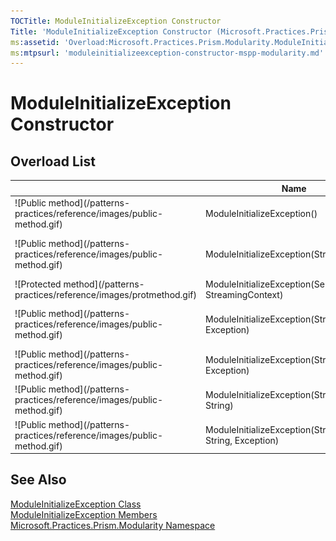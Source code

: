 ```yaml
---
TOCTitle: ModuleInitializeException Constructor
Title: 'ModuleInitializeException Constructor (Microsoft.Practices.Prism.Modularity)'
ms:assetid: 'Overload:Microsoft.Practices.Prism.Modularity.ModuleInitializeException.\#ctor'
ms:mtpsurl: 'moduleinitializeexception-constructor-mspp-modularity.md'
---
```



# ModuleInitializeException Constructor

## Overload List

<table>
<thead>
<tr class="header">
<th> </th>
<th>Name</th>
<th>Description</th>
</tr>
</thead>
<tbody>
<tr class="odd">
<td>![Public method](/patterns-practices/reference/images/public-method.gif)</td>
<td>ModuleInitializeException()</td>
<td><div class="summary">
Initializes a new instance.
</div></td>
</tr>
<tr class="even">
<td>![Public method](/patterns-practices/reference/images/public-method.gif)</td>
<td>ModuleInitializeException(String)</td>
<td><div class="summary">
Initializes a new instance of the [ModuleInitializeException](/patterns-practices/reference/moduleinitializeexception-class-mspp-modularity) class.
</div></td>
</tr>
<tr class="odd">
<td>![Protected method](/patterns-practices/reference/images/protmethod.gif)</td>
<td>ModuleInitializeException(SerializationInfo, StreamingContext)</td>
<td><div class="summary">
Initializes a new instance with serialized data.
</div></td>
</tr>
<tr class="even">
<td>![Public method](/patterns-practices/reference/images/public-method.gif)</td>
<td>ModuleInitializeException(String, Exception)</td>
<td><div class="summary">
Initializes a new instance of the [ModuleInitializeException](/patterns-practices/reference/moduleinitializeexception-class-mspp-modularity) class.
</div></td>
</tr>
<tr class="odd">
<td>![Public method](/patterns-practices/reference/images/public-method.gif)</td>
<td>ModuleInitializeException(String, String, Exception)</td>
<td><div class="summary">
Initializes the exception with a particular module, error message and inner exception that happened.
</div></td>
</tr>
<tr class="even">
<td>![Public method](/patterns-practices/reference/images/public-method.gif)</td>
<td>ModuleInitializeException(String, String, String)</td>
<td><div class="summary">
Initializes the exception with a particular module and error message.
</div></td>
</tr>
<tr class="odd">
<td>![Public method](/patterns-practices/reference/images/public-method.gif)</td>
<td>ModuleInitializeException(String, String, String, Exception)</td>
<td><div class="summary">
Initializes the exception with a particular module, error message and inner exception that happened.
</div></td>
</tr>
</tbody>
</table>

## See Also

[ModuleInitializeException Class](/patterns-practices/reference/moduleinitializeexception-class-mspp-modularity)<br/>
[ModuleInitializeException Members](/patterns-practices/reference/moduleinitializeexception-members-mspp-modularity)<br/>
[Microsoft.Practices.Prism.Modularity Namespace](/patterns-practices/reference/mspp-modularity-namespace)<br/>
